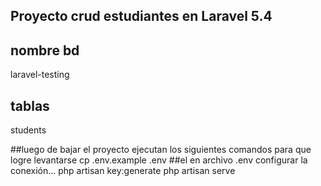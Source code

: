 
## Proyecto crud estudiantes en Laravel 5.4

## nombre bd 
laravel-testing
## tablas
students

##luego de bajar el proyecto ejecutan los siguientes comandos para que logre levantarse
cp .env.example .env
##el en archivo .env configurar la conexión...
php artisan key:generate
php artisan serve